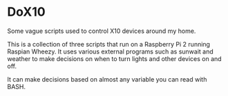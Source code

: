 # DoX10
Some vague scripts used to control X10 devices around my home.

This is a collection of three scripts that run on a Raspberry Pi 2 running Raspian Wheezy. 
It uses various external programs such as sunwait and weather to make decisions on when
to turn lights and other devices on and off.

It can make decisions based on almost any variable you can read with BASH.
